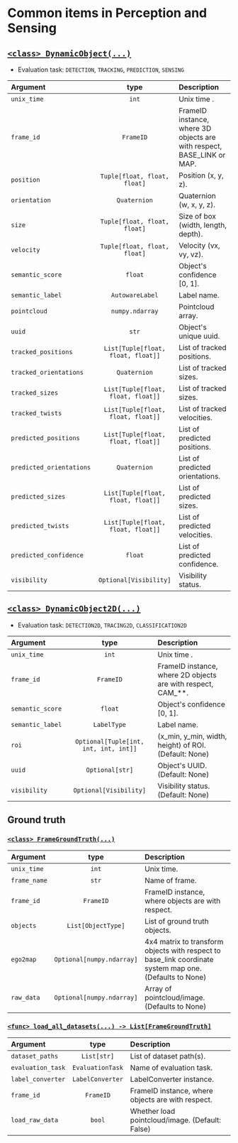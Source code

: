 # Common items in Perception and Sensing

## [`<class> DynamicObject(...)`](../../perception_eval/perception_eval/common/object.py)

- Evaluation task: `DETECTION`, `TRACKING`, `PREDICTION`, `SENSING`

| Argument                 |                type                | Description                                                            |
| :----------------------- | :--------------------------------: | :--------------------------------------------------------------------- |
| `unix_time`              |               `int`                | Unix time .                                                            |
| `frame_id`               |             `FrameID`              | FrameID instance, where 3D objects are with respect, BASE_LINK or MAP. |
| `position`               |    `Tuple[float, float, float]`    | Position (x, y, z).                                                    |
| `orientation`            |            `Quaternion`            | Quaternion (w, x, y, z).                                               |
| `size`                   |    `Tuple[float, float, float]`    | Size of box (width, length, depth).                                    |
| `velocity`               |    `Tuple[float, float, float]`    | Velocity (vx, vy, vz).                                                 |
| `semantic_score`         |              `float`               | Object's confidence [0, 1].                                            |
| `semantic_label`         |          `AutowareLabel`           | Label name.                                                            |
| `pointcloud`             |          `numpy.ndarray`           | Pointcloud array.                                                      |
| `uuid`                   |               `str`                | Object's unique uuid.                                                  |
| `tracked_positions`      | `List[Tuple[float, float, float]]` | List of tracked positions.                                             |
| `tracked_orientations`   |            `Quaternion`            | List of tracked sizes.                                                 |
| `tracked_sizes`          | `List[Tuple[float, float, float]]` | List of tracked sizes.                                                 |
| `tracked_twists`         | `List[Tuple[float, float, float]]` | List of tracked velocities.                                            |
| `predicted_positions`    | `List[Tuple[float, float, float]]` | List of predicted positions.                                           |
| `predicted_orientations` |            `Quaternion`            | List of predicted orientations.                                        |
| `predicted_sizes`        | `List[Tuple[float, float, float]]` | List of predicted sizes.                                               |
| `predicted_twists`       | `List[Tuple[float, float, float]]` | List of predicted velocities.                                          |
| `predicted_confidence`   |              `float`               | List of predicted confidence.                                          |
| `visibility`             |       `Optional[Visibility]`       | Visibility status.                                                     |

## [`<class> DynamicObject2D(...)`](../../perception_eval/perception_eval/common/object2d.py)

- Evaluation task: `DETECTION2D`, `TRACING2D`, `CLASSIFICATION2D`

| Argument         |                 type                  | Description                                                     |
| :--------------- | :-----------------------------------: | :-------------------------------------------------------------- |
| `unix_time`      |                 `int`                 | Unix time .                                                     |
| `frame_id`       |               `FrameID`               | FrameID instance, where 2D objects are with respect, CAM\_\*\*. |
| `semantic_score` |                `float`                | Object's confidence [0, 1].                                     |
| `semantic_label` |              `LabelType`              | Label name.                                                     |
| `roi`            | `Optional[Tuple[int, int, int, int]]` | (x_min, y_min, width, height) of ROI. (Default: None)           |
| `uuid`           |            `Optional[str]`            | Object's UUID. (Default: None)                                  |
| `visibility`     |        `Optional[Visibility]`         | Visibility status. (Default: None)                              |

## Ground truth

### [`<class> FrameGroundTruth(...)`](../../perception_eval/perception_eval/common/dataset.py)

| Argument     |           type            | Description                                                                                             |
| :----------- | :-----------------------: | :------------------------------------------------------------------------------------------------------ |
| `unix_time`  |           `int`           | Unix time.                                                                                              |
| `frame_name` |           `str`           | Name of frame.                                                                                          |
| `frame_id`   |         `FrameID`         | FrameID instance, where objects are with respect.                                                       |
| `objects`    |    `List[ObjectType]`     | List of ground truth objects.                                                                           |
| `ego2map`    | `Optional[numpy.ndarray]` | 4x4 matrix to transform objects with respect to base_link coordinate system map one. (Defaults to None) |
| `raw_data`   | `Optional[numpy.ndarray]` | Array of pointcloud/image. (Defaults to None)                                                           |

### [`<func> load_all_datasets(...) -> List[FrameGroundTruth]`](../../perception_eval/perception_eval/common/dataset.py)

| Argument          |       type       | Description                                       |
| :---------------- | :--------------: | :------------------------------------------------ |
| `dataset_paths`   |   `List[str]`    | List of dataset path(s).                          |
| `evaluation_task` | `EvaluationTask` | Name of evaluation task.                          |
| `label_converter` | `LabelConverter` | LabelConverter instance.                          |
| `frame_id`        |    `FrameID`     | FrameID instance, where objects are with respect. |
| `load_raw_data`   |      `bool`      | Whether load pointcloud/image. (Default: False)   |
